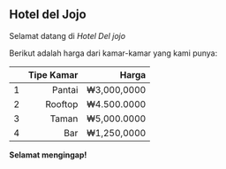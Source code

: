 ## Hotel del Jojo

Selamat datang di *Hotel Del jojo*

Berikut adalah harga dari kamar-kamar yang kami punya:

|  | Tipe Kamar | Harga |
| ---: | ---: | ---: |
| 1 | Pantai | ₩3,000,0000 |
| 2 | Rooftop | ₩4.500.0000 |
| 3 | Taman | ₩5,000.0000 |
| 4 | Bar | ₩1,250,0000 |

**Selamat mengingap!**

